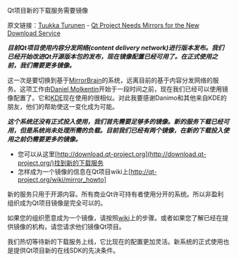 Qt项目新的下载服务需要镜像

原文链接：[Tuukka Turunen](https://blog.qt.digia.com/blog/author/tuturune/) - [Qt Project Needs Mirrors for the New Download Service](http://blog.qt.digia.com/blog/2013/03/28/qt-project-needs-mirrors-for-the-new-download-service/?utm_source=rss&utm_medium=rss&utm_campaign=qt-project-needs-mirrors-for-the-new-download-service)

***目前Qt项目使用内容分发网络(content delivery network)进行版本发布。我们已经开始改进Qt开源版本包的发布，现在镜像配置已经可用了。在正式使用之前，我们需要更多镜像。***

这一次是要切换到基于[MirrorBrain](www.mirrorbrain.org)的系统，远离目前的基于内容分发网络的服务。这项工作由[Daniel Molkentin](https://daniel.molkentin.net/2013/03/27/qt-project-call-for-mirrors/)开始于一段时间之前，现在我们已经可以使用镜像配置了。它和[KDE](http://download.kde.org/)现在使用的很相似。对此我要感谢Danimo和其他来自KDE的朋友，他们的帮助使这一变化成为可能。

***这个系统还没有正式投入使用，我们首先需要足够多的镜像。新的服务下载已经可用，但是系统尚未处理所需的负载。目前我们已经有两个镜像，在新的下载投入使用之前仍需要更多的镜像。***

- 您可以从这里[http://download.qt-project.org](http://download.qt-project.org/)找到新的下载服务
- 怎样成为一个镜像的信息在Qt项目wiki上[http://qt-project.org/wiki/mirror_howto]

新的服务只用于开源内容。所有商业Qt许可持有者使用分开的系统。所以非盈利组织成为Qt项目镜像是完全可以的。

如果您的组织愿意成为一个镜像，请按照[wiki](http://qt-project.org/wiki/mirror_howto)上的步骤。或者如果您了解已经在提供镜像的机构，请您请求他们镜像Qt项目。

我们热切等待新的下载服务上线，它比现在的配置更加灵活。新系统的正式使用也是提供Qt项目新的在线SDK的先决条件。
